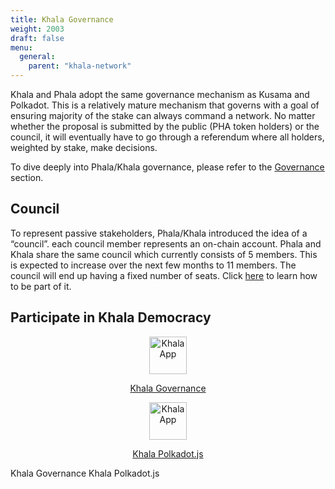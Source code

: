 ```yaml
---
title: Khala Governance
weight: 2003
draft: false
menu:
  general:
    parent: "khala-network"
---
```


Khala and Phala adopt the same governance mechanism as Kusama and Polkadot. This is a relatively mature mechanism that governs with a goal of ensuring majority of the stake can always command a network. No matter whether the proposal is submitted by the public (PHA token holders) or the council, it will eventually have to go through a referendum where all holders, weighted by stake, make decisions.

To dive deeply into Phala/Khala governance, please refer to the [Governance](/en-us/maintain/governance/1-participate-in-democracy/) section.

## Council

To represent passive stakeholders, Phala/Khala introduced the idea of a “council”. each council member represents an on-chain account. Phala and Khala share the same council which currently consists of 5 members. This is expected to increase over the next few months to 11 members. The council will end up having a fixed number of seats. Click [here](/en-us/maintain/governance/2-join-the-council/) to learn how to be part of it.

## Participate in Khala Democracy

<div class="mediaList">
  <div class="item" style="text-align:center">
     <a href="https://khala.subsquare.io/" target="_blank" rel="noopener noreferrer">
        <svg svg width="0" height="0" viewBox="0 0 25 21" fill="none" xmlns="http://www.w3.org/2000/svg">
           <img src="/images/general/khala.3558f6d9.svg" alt="Khala App" width="60" class="center"/>
           <p>Khala Governance</p>
        </svg>
     </a>
  </div>
  <div class="item" style="text-align:center">
     <a href="https://polkadot.js.org/apps/?rpc=wss%3A%2F%2Fkhala-rpc.dwellir.com#/explorer" target="_blank" rel="noopener noreferrer">
        <svg svg width="0" height="0" viewBox="0 0 25 21" fill="none" xmlns="http://www.w3.org/2000/svg">
           <img src="/images/docs/khala-mining/polkadot-js.svg" alt="Khala App" width="60" class="center"/>
           <p>Khala Polkadot.js</p>
        </svg>
     </a>
  </div>
</div>

Khala Governance
Khala Polkadot.js
